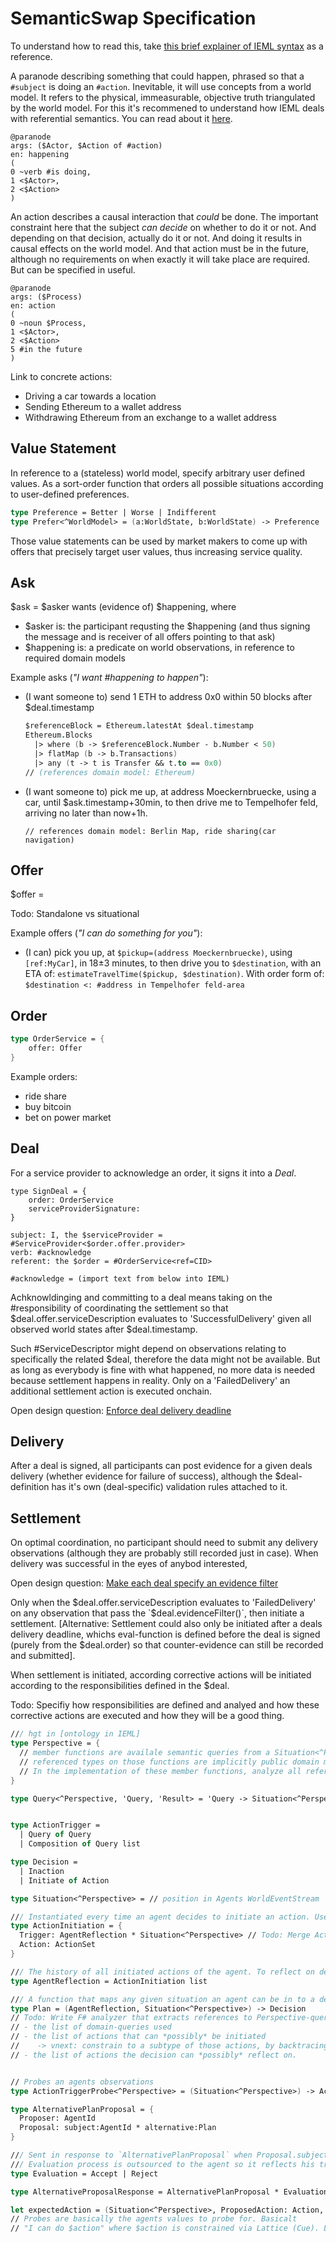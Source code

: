 # SemanticSwap Specification

To understand how to read this, take [this brief explainer of IEML syntax](./ieml.md) as a reference.

A paranode describing something that could happen, phrased so that a `#subject` is doing an `#action`. Inevitable, it will use concepts from a world model. It refers to the physical, immeasurable, objective truth triangulated by the world model. For this it's recommened to understand how IEML deals with referential semantics. You can read about it [here](https://intlekt.io/theoretical-principles/).

```ieml
@paranode
args: ($Actor, $Action of #action)
en: happening
(
0 ~verb #is doing,
1 <$Actor>,
2 <$Action>
)
```

An action describes a causal interaction that _could_ be done. The important constraint here that the subject _can decide_ on whether to do it or not. And depending on that decision, actually do it or not. And doing it results in causal effects on the world model. And that action must be in the future, although no requirements on when exactly it will take place are required. But can be specified in useful.

```ieml
@paranode
args: ($Process)
en: action
(
0 ~noun $Process,
1 <$Actor>,
2 <$Action>
5 #in the future
)
```

Link to concrete actions:

- Driving a car towards a location
- Sending Ethereum to a wallet address
- Withdrawing Ethereum from an exchange to a wallet address

## Value Statement

In reference to a (stateless) world model, specify arbitrary user defined values. As a sort-order function that orders all possible situations according to user-defined preferences.

```fsharp
type Preference = Better | Worse | Indifferent
type Prefer<^WorldModel> = (a:WorldState, b:WorldState) -> Preference
```

Those value statements can be used by market makers to come up with offers that precisely target user values, thus increasing service quality.

## Ask

$ask = $asker wants (evidence of) $happening, where
- $asker is: the participant requsting the $happening (and thus signing the message and is receiver of all offers pointing to that ask)
- $happening is: a predicate on world observations, in reference to required domain models

Example asks (_"I want #happening to happen"_):

- (I want someone to) send 1 ETH to address 0x0 within 50 blocks after $deal.timestamp
  ```fsharp
  $referenceBlock = Ethereum.latestAt $deal.timestamp
  Ethereum.Blocks
    |> where (b -> $referenceBlock.Number - b.Number < 50)
    |> flatMap (b -> b.Transactions)
    |> any (t -> t is Transfer && t.to == 0x0)
  // (references domain model: Ethereum)
  ```
- (I want someone to) pick me up, at address Moeckernbruecke, using a car, until $ask.timestamp+30min, to then drive me to Tempelhofer feld, arriving no later than now+1h.
  ```
  // references domain model: Berlin Map, ride sharing(car navigation)
  ```

## Offer

$offer = 

Todo: Standalone vs situational

Example offers (_"I can do something for you"_):

- (I can) pick you up, at `$pickup=(address Moeckernbruecke)`, using `[ref:MyCar]`, in 18±3 minutes, to then drive you to `$destination`, with an ETA of: `estimateTravelTime($pickup, $destination)`.
  With order form of:
  `$destination <: #address in Tempelhofer feld-area`

## Order

```fsharp
type OrderService = {
    offer: Offer
}
```

Example orders:
- ride share
- buy bitcoin
- bet on power market

## Deal

For a service provider to acknowledge an order, it signs it into a _Deal_.

```fsharp=
type SignDeal = {
    order: OrderService
    serviceProviderSignature: 
}
```

```ieml
subject: I, the $serviceProvider = #ServiceProvider<$order.offer.provider>
verb: #acknowledge
referent: the $order = #OrderService<ref=CID>

#acknowledge = (import text from below into IEML)
```

Achknowldinging and committing to a deal means taking on the #responsibility of coordinating the settlement so that $deal.offer.serviceDescription evaluates to 'SuccessfulDelivery' given all observed world states after $deal.timestamp.

Such #ServiceDescriptor might depend on observations relating to specifically the related $deal, therefore the data might not be available. But as long as everybody is fine with what happened, no more data is needed because settlement happens in reality. Only on a 'FailedDelivery' an additional settlement action is executed onchain.

Open design question: [Enforce deal delivery deadline](/K3zbY57zSXOsrFtKXDexXQ)


## Delivery

After a deal is signed, all participants can post evidence for a given deals delivery (whether evidence for failure of success), although the $deal-definition has it's own (deal-specific) validation rules attached to it.

## Settlement

On optimal coordination, no participant should need to submit any delivery observations (although they are probably still recorded just in case). When delivery was successful in the eyes of anybod interested, 

Open design question: [Make each deal specify an evidence filter](/kkHl6drJSS2eynSU2gPkwg)

Only when the $deal.offer.serviceDescription evaluates to 'FailedDelivery' on any observation that pass the `$deal.evidenceFilter()`, then initiate a settlement. [Alternative: Settlement could also only be initiated after a deals delivery deadline, whichs eval-function is defined before the deal is signed (purely from the $deal.order) so that counter-evidence can still be recorded and submitted].

When settlement is initiated, according corrective actions will be initiated according to the responsibilities defined in the $deal.

Todo: Specifiy how responsibilities are defined and analyed and how these corrective actions are executed and how they will be a good thing.

```fsharp
/// hgt in [ontology in IEML]
type Perspective = {
  // member functions are availale semantic queries from a Situation<^Perspective>
  // referenced types on those functions are implicitly public domain model types.
  // In the implementation of these member functions, analyze all references to Perception-types (analyze all possible calls to strongly-typed observations from WorldEventStream/WorldState.latest, since, during ect..)
}

type Query<^Perspective, 'Query, 'Result> = 'Query -> Situation<^Perspective> -> 'Result


type ActionTrigger =
  | Query of Query
  | Composition of Query list

type Decision =
  | Inaction
  | Initiate of Action

type Situation<^Perspective> = // position in Agents WorldEventStream

/// Instantiated every time an agent decides to initiate an action. Used to reflect on actions even if no causal effects are observed yet.
type ActionInitiation = {
  Trigger: AgentReflection * Situation<^Perspective> // Todo: Merge ActionReflection into the Situation. And just have well-defined queries for the action domain?
  Action: ActionSet
}

/// The history of all initiated actions of the agent. To reflect on decisions made, because it may not be evident from available observations in the latest Situation
type AgentReflection = ActionInitiation list

/// A function that maps any given situation an agent can be in to a decision, from his Perspective (WorldStateOntology).
type Plan = (AgentReflection, Situation<^Perspective>) -> Decision
// Todo: Write F# analyzer that extracts references to Perspective-queries and the logic between them and the construction of the action into a semantically interoperable model. Or at least generate:
// - the list of domain-queries used
// - the list of actions that can *possibly* be initiated
//    -> vnext: constrain to a subtype of those actions, by backtracing the decision function similar to typescripts type checker
// - the list of actions the decision can *possibly* reflect on.


// Probes an agents observations 
type ActionTriggerProbe<^Perspective> = (Situation<^Perspective>) -> ActionIntiation option // Only references queries and concepts from a perspective

type AlternativePlanProposal = {
  Proposer: AgentId
  Proposal: subject:AgentId * alternative:Plan
}

/// Sent in response to `AlternativePlanProposal` when Proposal.subject == $me
/// Evaluation process is outsourced to the agent so it reflects his true values because there are no constraints on that decision.
type Evaluation = Accept | Reject

type AlternativeProposalResponse = AlternativePlanProposal * Evaluation

let expectedAction = (Situation<^Perspective>, ProposedAction: Action, Probe: Query<^Perspective, Evaluation>) -> Possible | Impossible
// Probes are basically the agents values to probe for. Basicalt
// "I can do $action" where $action is constrained via Lattice (Cue). Like "I can send an ETH-Transfer that expectedly succeeds up to my balance of 1 ETH, minus whatever gas costs I'd have to pay.

```
  